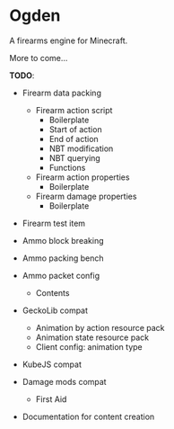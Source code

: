# Ogden

A firearms engine for Minecraft.

More to come...

**TODO**:

- Firearm data packing
    - Firearm action script
       - Boilerplate
       - Start of action
       - End of action
       - NBT modification
       - NBT querying
       - Functions
    - Firearm action properties
        - Boilerplate
    - Firearm damage properties
        - Boilerplate
- Firearm test item


- Ammo block breaking


- Ammo packing bench
- Ammo packet config
    - Contents


- GeckoLib compat
    - Animation by action resource pack
    - Animation state resource pack
    - Client config: animation type


- KubeJS compat


- Damage mods compat
    - First Aid


- Documentation for content creation
